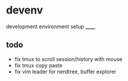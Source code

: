 devenv
======

development environment setup **____**

todo
----

* fix tmux to scroll session/history with mouse
* fix tmux copy paste
* fix vim leader for nerdtree, buffer explorer

